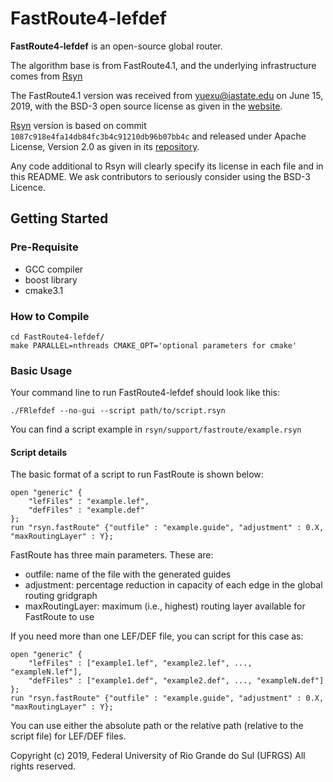 FastRoute4-lefdef
======================

**FastRoute4-lefdef** is an open-source global router.

The algorithm base is from FastRoute4.1, and the underlying infrastructure comes from [Rsyn](https://github.com/RsynTeam/rsyn-x/)



The FastRoute4.1 version was received from <yuexu@iastate.edu> on June 15, 2019, with the BSD-3 open source license as given in the [website](http://home.eng.iastate.edu/~cnchu/FastRoute.html#License).

[Rsyn](https://github.com/RsynTeam/rsyn-x/) version is based on commit `1087c918e4fa14db84fc3b4c91210db96b07bb4c` and released under Apache License, Version 2.0 as given in its [repository](https://github.com/RsynTeam/rsyn-x/blob/master/README.md).

Any code additional to Rsyn will clearly specify its license in each file and in this README. We ask contributors to seriously consider using the BSD-3 Licence.

## Getting Started
### Pre-Requisite

- GCC compiler
- boost library
- cmake3.1

### How to Compile

````
cd FastRoute4-lefdef/
make PARALLEL=nthreads CMAKE_OPT='optional parameters for cmake'
````

### Basic Usage

Your command line to run FastRoute4-lefdef should look like this:

````
./FRlefdef --no-gui --script path/to/script.rsyn
````

You can find a script example in `rsyn/support/fastroute/example.rsyn`

#### Script details

The basic format of a script to run FastRoute is shown below:

````
open "generic" {
	"lefFiles" : "example.lef",
	"defFiles" : "example.def"
};
run "rsyn.fastRoute" {"outfile" : "example.guide", "adjustment" : 0.X, "maxRoutingLayer" : Y};
````

FastRoute has three main parameters. These are:
- outfile: name of the file with the generated guides
- adjustment: percentage reduction in capacity of each edge in the global routing gridgraph
- maxRoutingLayer: maximum (i.e., highest) routing layer available for FastRoute to use

If you need more than one LEF/DEF file, you can script for this case as:  

````
open "generic" {
	"lefFiles" : ["example1.lef", "example2.lef", ..., "exampleN.lef"],
	"defFiles" : ["example1.def", "example2.def", ..., "exampleN.def"]
};
run "rsyn.fastRoute" {"outfile" : "example.guide", "adjustment" : 0.X, "maxRoutingLayer" : Y};
````

You can use either the absolute path or the relative path (relative to the script file) for LEF/DEF files.

Copyright (c) 2019, Federal University of Rio Grande do Sul (UFRGS)
All rights reserved.
